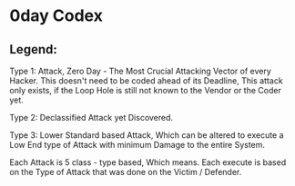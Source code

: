 # 0day Codex

## Legend:

Type 1: Attack, Zero Day - The Most Crucial Attacking Vector of every Hacker. This doesn't need to be coded ahead of its Deadline, This attack only exists, if the Loop Hole is still not known to the Vendor or the Coder yet.

Type 2: Declassified Attack yet Discovered.

Type 3: Lower Standard based Attack, Which can be altered to execute a Low End type of Attack with minimum Damage to the entire System.


Each Attack is 5 class - type based, Which means. Each execute is based on the Type of Attack that was done on the Victim / Defender.
